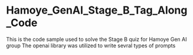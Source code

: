 # Hamoye_GenAI_Stage_B_Tag_Along_Code
This is the code sample used to solve the Stage B quiz for Hamoye Gen AI group
The openai library was utilized to write sevral types of prompts
